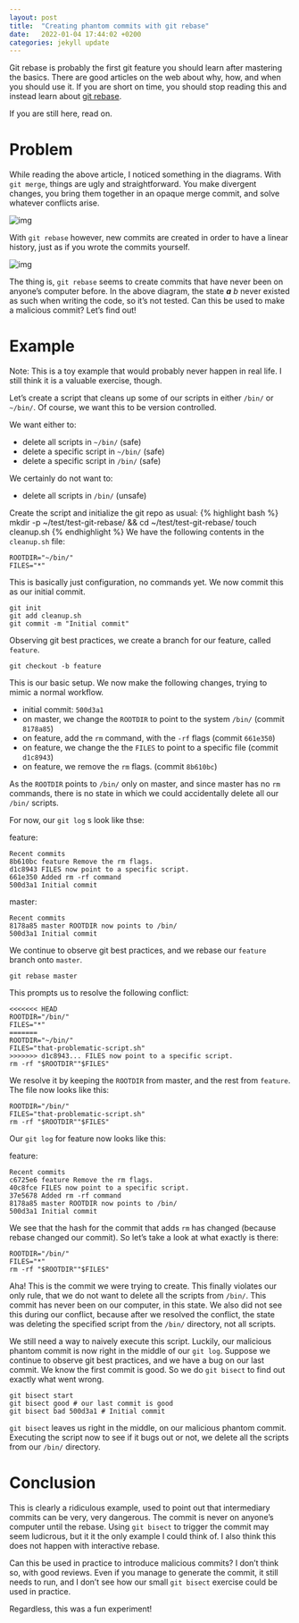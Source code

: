 ```yaml
---
layout: post
title:  "Creating phantom commits with git rebase"
date:   2022-01-04 17:44:02 +0200
categories: jekyll update
---
```

<div class="ABSTRACT" id="org31fce8f">
<p>
Git rebase is probably the first git feature you should learn after mastering the basics. There are good
articles on the web about why, how, and when you should use it. If you are short on time, you should stop
reading this and instead learn about <a href="https://hackernoon.com/git-merge-vs-rebase-whats-the-diff-76413c117333">git rebase</a>.
</p>

<p>
If you are still here, read on.
</p>
<!--more-->
</div>


# Problem

While reading the above article, I noticed something in the diagrams. With `git merge`, things are ugly and
straightforward. You make divergent changes, you bring them together in an opaque merge commit, and solve
whatever conflicts arise.

![img](./images/git-merge.png "`git merge`")

With `git rebase` however, new commits are created in order to have a linear history, just as if you wrote the
commits yourself.

![img](./images/git-rebase.png "`git rebase`")

The thing is, `git rebase` seems to create commits that have never been on anyone&rsquo;s computer before. In the
above diagram, the state ***a*** *b* never existed as such when writing the code, so it&rsquo;s not tested. Can this
be used to make a malicious commit? Let&rsquo;s find out!


# Example

Note: This is a toy example that would probably never happen in real life. I still think it is a valuable
exercise, though.

Let&rsquo;s create a script that cleans up some of our scripts in either `/bin/` or `~/bin/`. Of course, we want
this to be version controlled.

We want either to:

-   delete all scripts in `~/bin/` (safe)
-   delete a specific script in `~/bin/` (safe)
-   delete a specific script in `/bin/` (safe)

We certainly do not want to:

-   delete all scripts in `/bin/` (unsafe)

Create the script and initialize the git repo as usual:
    {% highlight bash %}
    mkdir -p ~/test/test-git-rebase/ && cd ~/test/test-git-rebase/
    touch cleanup.sh {% endhighlight %}
We have the following contents in the `cleanup.sh` file:

    ROOTDIR="~/bin/"
    FILES="*"

This is basically just configuration, no commands yet. We now commit this as our initial commit.

    git init
    git add cleanup.sh
    git commit -m "Initial commit"

Observing git best practices, we create a branch for our feature, called `feature`.

    git checkout -b feature

This is our basic setup. We now make the following changes, trying to mimic a normal workflow.

-   initial commit: `500d3a1`
-   on master, we change the `ROOTDIR` to point to the system `/bin/` (commit `8178a85`)
-   on feature, add the `rm` command, with the `-rf` flags (commit `661e350`)
-   on feature, we change the the `FILES` to point to a specific file (commit `d1c8943`)
-   on feature, we remove the `rm` flags. (commit `8b610bc`)

As the `ROOTDIR` points to `/bin/` only on master, and since master has no `rm` commands, there is no state in
which we could accidentally delete all our `/bin/` scripts.

For now, our `git log` s look like thse:

feature:

    Recent commits
    8b610bc feature Remove the rm flags.
    d1c8943 FILES now point to a specific script.
    661e350 Added rm -rf command
    500d3a1 Initial commit

master:

    Recent commits
    8178a85 master ROOTDIR now points to /bin/
    500d3a1 Initial commit

We continue to observe git best practices, and we rebase our `feature` branch onto `master`.

    git rebase master

This prompts us to resolve the following conflict:

    <<<<<<< HEAD
    ROOTDIR="/bin/"
    FILES="*"
    =======
    ROOTDIR="~/bin/"
    FILES="that-problematic-script.sh"
    >>>>>>> d1c8943... FILES now point to a specific script.
    rm -rf "$ROOTDIR""$FILES"

We resolve it by keeping the `ROOTDIR` from master, and the rest from `feature`. The file now looks like this:

    ROOTDIR="/bin/"
    FILES="that-problematic-script.sh"
    rm -rf "$ROOTDIR""$FILES"

Our `git log` for feature now looks like this:

feature:

    Recent commits
    c6725e6 feature Remove the rm flags.
    40c8fce FILES now point to a specific script.
    37e5678 Added rm -rf command
    8178a85 master ROOTDIR now points to /bin/
    500d3a1 Initial commit

We see that the hash for the commit that adds `rm` has changed (because rebase changed our commit). So let&rsquo;s take a look at what exactly is there:

    ROOTDIR="/bin/"
    FILES="*"
    rm -rf "$ROOTDIR""$FILES"

Aha! This is the commit we were trying to create. This finally violates our only rule, that we do not want
to delete all the scripts from `/bin/`. This commit has never been on our computer, in this state. We also
did not see this during our conflict, because after we resolved the conflict, the state was deleting the
specified script from the `/bin/` directory, not all scripts.

We still need a way to naively execute this script. Luckily, our malicious phantom commit is now right in
the middle of our `git log`. Suppose we continue to observe git best practices, and we have a bug on our
last commit. We know the first commit is good. So we do `git bisect` to find out exactly what went wrong.

    git bisect start
    git bisect good # our last commit is good
    git bisect bad 500d3a1 # Initial commit

`git bisect` leaves us right in the middle, on our malicious phantom commit. Executing the script now to see
if it bugs out or not, we delete all the scripts from our `/bin/` directory.


# Conclusion

This is clearly a ridiculous example, used to point out that intermediary commits can be very, very
dangerous. The commit is never on anyone&rsquo;s computer until the rebase. Using `git bisect` to trigger the
commit may seem ludicrous, but it it the only example I could think of. I also think this does not happen
with interactive rebase.

Can this be used in practice to introduce malicious commits? I don&rsquo;t think so, with good reviews. Even if
you manage to generate the commit, it still needs to run, and I don&rsquo;t see how our small `git bisect`
exercise could be used in practice.

Regardless, this was a fun experiment!
